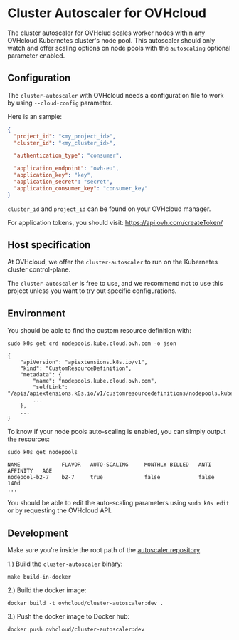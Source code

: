 # Cluster Autoscaler for OVHcloud

The cluster autoscaler for OVHclud scales worker nodes within any
OVHcloud Kubernetes cluster's node pool. This autoscaler should only watch and
offer scaling options on node pools with the `autoscaling` optional parameter enabled.

## Configuration

The `cluster-autoscaler` with OVHcloud needs a configuration file to work by using `--cloud-config` parameter.

Here is an sample:

```json
{
  "project_id": "<my_project_id>",
  "cluster_id": "<my_cluster_id>",

  "authentication_type": "consumer",

  "application_endpoint": "ovh-eu",
  "application_key": "key",
  "application_secret": "secret",
  "application_consumer_key": "consumer_key"
}
```

`cluster_id` and `project_id` can be found on your OVHcloud manager.

For application tokens, you should visit: https://api.ovh.com/createToken/

## Host specification

At OVHcloud, we offer the `cluster-autoscaler` to run on the Kubernetes cluster control-plane.

The `cluster-autoscaler` is free to use, and we recommend not to use this project unless you want to try out specific configurations.

## Environment

You should be able to find the custom resource definition with:

```
sudo k0s get crd nodepools.kube.cloud.ovh.com -o json

{
    "apiVersion": "apiextensions.k8s.io/v1",
    "kind": "CustomResourceDefinition",
    "metadata": {
        "name": "nodepools.kube.cloud.ovh.com",
        "selfLink": "/apis/apiextensions.k8s.io/v1/customresourcedefinitions/nodepools.kube.cloud.ovh.com",
        ...
    },
    ...
}
```

To know if your node pools auto-scaling is enabled, you can simply output the resources:

```
sudo k0s get nodepools

NAME             FLAVOR   AUTO-SCALING     MONTHLY BILLED   ANTI AFFINITY   AGE
nodepool-b2-7    b2-7     true             false            false           140d
...
```

You should be able to edit the auto-scaling parameters using `sudo k0s edit` or by requesting the OVHcloud API.

## Development

Make sure you're inside the root path of the [autoscaler repository](https://github.com/kubernetes/autoscaler)

1.) Build the `cluster-autoscaler` binary:


```
make build-in-docker
```

2.) Build the docker image:

```
docker build -t ovhcloud/cluster-autoscaler:dev .
```


3.) Push the docker image to Docker hub:

```
docker push ovhcloud/cluster-autoscaler:dev
```
